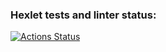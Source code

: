 ### Hexlet tests and linter status:
[![Actions Status](https://github.com/Qu-rae/python-project-49/actions/workflows/hexlet-check.yml/badge.svg)](https://github.com/Qu-rae/python-project-49/actions)